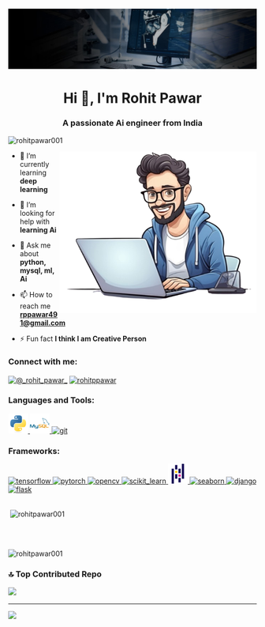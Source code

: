 [![MasterHead](https://raw.githubusercontent.com/RohitPawar001/RohitPawar001/main/image.png)](https://RohitPawar001.io)
<h1 align="center">Hi 👋, I'm Rohit Pawar</h1>
<h3 align="center">A passionate Ai engineer from India</h3>

<p align="left"> <img src="https://komarev.com/ghpvc/?username=rohitpawar001&label=Profile%20views&color=0e75b6&style=flat" alt="rohitpawar001" /> </p>
<img align="right" alt="coding" width="400" src="https://raw.githubusercontent.com/RohitPawar001/RohitPawar001/main/bg.png">

- 🌱 I’m currently learning **deep learning**

- 🤝 I’m looking for help with **learning Ai**

- 💬 Ask me about **python, mysql, ml, Ai**

- 📫 How to reach me **rppawar491@gmail.com**

- ⚡ Fun fact **I think I am Creative Person**

<h3 align="left">Connect with me:</h3>
<p align="left">
<a href="https://twitter.com/@_rohit_pawar_" target="blank"><img align="center" src="https://raw.githubusercontent.com/rahuldkjain/github-profile-readme-generator/master/src/images/icons/Social/twitter.svg" alt="@_rohit_pawar_" height="30" width="40" /></a>
<a href="https://linkedin.com/in/rohitppawar" target="blank"><img align="center" src="https://raw.githubusercontent.com/rahuldkjain/github-profile-readme-generator/master/src/images/icons/Social/linked-in-alt.svg" alt="rohitppawar" height="30" width="40" /></a>
  <br>
</p>

<h3 align="left">Languages and Tools:</h3>

<p align="left">  <a href="https://www.python.org" target="_blank" rel="noreferrer"> <img src="https://raw.githubusercontent.com/devicons/devicon/master/icons/python/python-original.svg" alt="python" width="40" height="40"/> </a>  <a href="https://www.mysql.com/" target="_blank" rel="noreferrer"> <img src="https://raw.githubusercontent.com/devicons/devicon/master/icons/mysql/mysql-original-wordmark.svg" alt="mysql" width="40" height="40"/> </a> <a href="https://git-scm.com/" target="_blank" rel="noreferrer"> <img src="https://www.vectorlogo.zone/logos/git-scm/git-scm-icon.svg" alt="git" width="40" height="40"/> </a> <br> </p>


<h3 align="left">Frameworks:</h3>
<p align="left"> <a href="https://www.tensorflow.org" target="_blank" rel="noreferrer"> <img src="https://www.vectorlogo.zone/logos/tensorflow/tensorflow-icon.svg" alt="tensorflow" width="40" height="40"/> </a>  <a href="https://pytorch.org/" target="_blank" rel="noreferrer"> <img src="https://www.vectorlogo.zone/logos/pytorch/pytorch-icon.svg" alt="pytorch" width="40" height="40"/> </a> <a href="https://opencv.org/" target="_blank" rel="noreferrer"> <img src="https://www.vectorlogo.zone/logos/opencv/opencv-icon.svg" alt="opencv" width="40" height="40"/> </a>  <a href="https://scikit-learn.org/" target="_blank" rel="noreferrer"> <img src="https://upload.wikimedia.org/wikipedia/commons/0/05/Scikit_learn_logo_small.svg" alt="scikit_learn" width="40" height="40"/> </a> <a href="https://pandas.pydata.org/" target="_blank" rel="noreferrer"> <img src="https://raw.githubusercontent.com/devicons/devicon/2ae2a900d2f041da66e950e4d48052658d850630/icons/pandas/pandas-original.svg" alt="pandas" width="40" height="40"/> </a> <a href="https://seaborn.pydata.org/" target="_blank" rel="noreferrer"> <img src="https://seaborn.pydata.org/_images/logo-mark-lightbg.svg" alt="seaborn" width="40" height="40"/> </a>  <a href="https://www.djangoproject.com/" target="_blank" rel="noreferrer"> <img src="https://cdn.worldvectorlogo.com/logos/django.svg" alt="django" width="40" height="40"/> </a> <a href="https://flask.palletsprojects.com/" target="_blank" rel="noreferrer"> <img src="https://www.vectorlogo.zone/logos/pocoo_flask/pocoo_flask-icon.svg" alt="flask" width="40" height="40"/> </a>  <br> <br> </p>

<p>&nbsp;<img align="center" src="https://github-readme-stats.vercel.app/api?username=rohitpawar001&show_icons=true&locale=en" alt="rohitpawar001" /></p> <br> <br>

<p><img align="center" src="https://github-readme-streak-stats.herokuapp.com/?user=rohitpawar001&" alt="rohitpawar001" /></p>

### 🔝 Top Contributed Repo
![](https://github-contributor-stats.vercel.app/api?username=RohitPawar001=5&theme=tokyonight&combine_all_yearly_contributions=true)

---
[![](https://visitcount.itsvg.in/api?id=RohitPawar001&icon=0&color=0)](https://visitcount.itsvg.in)

<!-- Proudly created with GPRM ( https://gprm.itsvg.in ) -->
